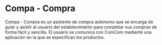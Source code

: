 # Compa - Compra
Compa - Compra es un asistente de compra autónomo que se encarga de guíar y asistir al usuario del establecimiento para completar sus compras de forma fácil y sencilla. El usuario se comunica con ComCom mediante una aplicación en la que se especifican los productos.
